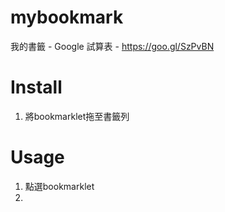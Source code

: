 # mybookmark

我的書籤 - Google 試算表 - https://goo.gl/SzPvBN

# Install
1. 將bookmarklet拖至書籤列

# Usage
1. 點選bookmarklet
2. 
